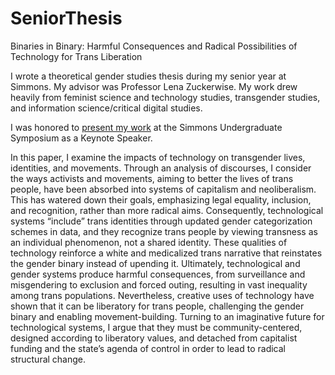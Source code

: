 # SeniorThesis
Binaries in Binary: Harmful Consequences and Radical Possibilities of Technology for Trans Liberation

I wrote a theoretical gender studies thesis during my senior year at Simmons. My advisor was Professor Lena Zuckerwise. My work drew heavily from feminist science and technology studies, transgender studies, and information science/critical digital studies.

I was honored to [present my work](https://youtu.be/XA2Ea9bVGPQ?t=164) at the Simmons Undergraduate Symposium as a Keynote Speaker. 

In this paper, I examine the impacts of technology on transgender lives, identities, and movements. Through an analysis of discourses, I consider the ways activists and movements, aiming to better the lives of trans people, have been absorbed into systems of capitalism and neoliberalism. This has watered down their goals, emphasizing legal equality, inclusion, and recognition, rather than more radical aims. Consequently, technological systems “include” trans identities through updated gender categorization schemes in data, and they recognize trans people by viewing transness as an individual phenomenon, not a shared identity. These qualities of technology reinforce a white and medicalized trans narrative that reinstates the gender binary instead of upending it. Ultimately, technological and gender systems produce harmful consequences, from surveillance and misgendering to exclusion and forced outing, resulting in vast inequality among trans populations. Nevertheless, creative uses of technology have shown that it can be liberatory for trans people, challenging the gender binary and enabling movement-building. Turning to an imaginative future for technological systems, I argue that they must be community-centered, designed according to liberatory values, and detached from capitalist funding and the state’s agenda of control in order to lead to radical structural change.
